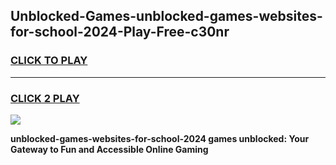 
## Unblocked-Games-unblocked-games-websites-for-school-2024-Play-Free-c30nr
<h3>
<a href="https://premium76.site?title=unblocked-games-websites-for-school-2024&ref=15A">CLICK TO PLAY</a></h3>
<hr>

<h3>
<a href="https://premium76.site?title=unblocked-games-websites-for-school-2024&ref=15A">CLICK 2 PLAY</a>
  
</h3>

<a href="https://premium76.site?title=unblocked-games-websites-for-school-2024&ref=15A"><img src="https://clearcache.store/games.png"></a>


**unblocked-games-websites-for-school-2024 games unblocked: Your Gateway to Fun and Accessible Online Gaming**
